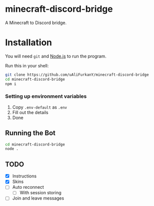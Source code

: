 # minecraft-discord-bridge

A Minecraft to Discord bridge.

# Installation

You will need `git` and [Node.js](https://nodejs.org/) to run the program.

Run this in your shell:

```sh
git clone https://github.com/uAliFurkanY/minecraft-discord-bridge
cd minecraft-discord-bridge
npm i
```

### Setting up environment variables

1.  Copy `.env-default` as `.env`
2.  Fill out the details
3.  Done

## Running the Bot

```sh
cd minecraft-discord-bridge
node .
```

## TODO

-   [x] Instructions
-   [x] Skins
-   [ ] Auto reconnect
    -   [ ] With session storing
-   [ ] Join and leave messages
